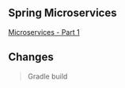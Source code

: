 ## Spring Microservices

[Microservices - Part 1](https://openclassrooms.com/fr/courses/4668056-construisez-des-microservices)

## Changes
> Gradle build
